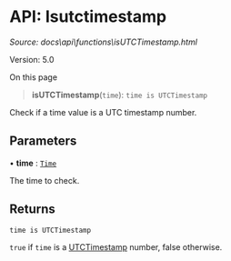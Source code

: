 # API: Isutctimestamp

*Source: docs\api\functions\isUTCTimestamp.html*

Version: 5.0

On this page

> **isUTCTimestamp**(`time`): `time is UTCTimestamp`

Check if a time value is a UTC timestamp number.

## Parameters[​](isUTCTimestamp.html#parameters "Direct link to Parameters")

• **time** : [`Time`](../type-aliases/Time.md)

The time to check.

## Returns[​](isUTCTimestamp.html#returns "Direct link to Returns")

`time is UTCTimestamp`

`true` if `time` is a [UTCTimestamp](../type-aliases/UTCTimestamp.md) number, false otherwise.
